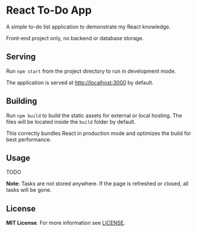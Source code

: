 # React To-Do App

A simple to-do list application to demonstrate my React knowledge.

Front-end project only, no backend or database storage.

## Serving

Run `npm start` from the project directory to run in development mode.

The application is served at [http://localhost:3000](http://localhost:3000) by default.

## Building

Run `npm build` to build the static assets for external or local hosting. The files will be located inside the `build` folder by default.

This correctly bundles React in production mode and optimizes the build for best performance.

## Usage

TODO

**Note:** Tasks are not stored anywhere. If the page is refreshed or closed, all tasks will be gone.

## License

**MIT License**. For more information see [LICENSE](https://github.com/Phixyn/react-todo-app/blob/master/LICENSE).
